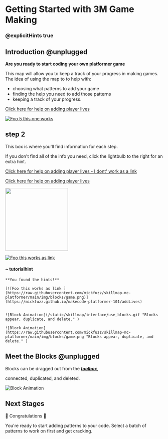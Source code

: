 # Getting Started with 3M Game Making

### @explicitHints true

## Introduction @unplugged

**Are you ready to start coding your own platformer game**

This map will allow you to keep a track of your progress in making games. The idea of using the map to to help with:
- choosing what patterns to add your game
- finding the help you need to add those patterns
- keeping a track of your progress.

[Click here for help on adding player lives](https://mickfuzz.github.io/makecode-platformer-101/addLives)


[![Foo 5 this one works](https://raw.githubusercontent.com/mickfuzz/skillmap-mc-platformer/main/img/patterns/gamemechanic_extralives_800.png)](https://mickfuzz.github.io/makecode-platformer-101/addLives)

## step 2

This box is where you'll find information for each step.

If you don't find all of the info you need,
click the lightbulb to the right for an extra hint.

<a href="https://mickfuzz.github.io/makecode-platformer-101/addLives" target="_blank">Click here for help on adding player lives - I dont' work as a link </a>


[Click here for help on adding player lives](https://mickfuzz.github.io/makecode-platformer-101/addLives)


<a href="https://mickfuzz.github.io/makecode-platformer-101/addLives" target="_blank"><img src="https://raw.githubusercontent.com/mickfuzz/skillmap-mc-platformer/main/img/patterns/gamemechanic_extralives_800.png" width=200></a>


[![Foo this works as link ](https://raw.githubusercontent.com/mickfuzz/skillmap-mc-platformer/main/img/blocks/game.png)](https://mickfuzz.github.io/makecode-platformer-101/addLives)

#### ~ tutorialhint
```
**You found the hints!**

[![Foo this works as link ](https://raw.githubusercontent.com/mickfuzz/skillmap-mc-platformer/main/img/blocks/game.png)](https://mickfuzz.github.io/makecode-platformer-101/addLives)


![Block Animation](/static/skillmap/interface/use_blocks.gif "Blocks appear, duplicate, and delete." )

![Block Animation](https://raw.githubusercontent.com/mickfuzz/skillmap-mc-platformer/main/img/blocks/game.png "Blocks appear, duplicate, and delete." )

```


## Meet the Blocks  @unplugged

Blocks can be dragged out from the  [__*toolbox*__](#tools "The strip to the left of your workspace that lists block categories."),

connected, duplicated, and deleted.

![Block Animation](/static/skillmap/interface/use_blocks.gif "Blocks appear, duplicate, and delete." )


## Next Stages

🎈 Congratulations 🎈

You're ready to start adding patterns to your code. Select a batch of patterns to work on first and get cracking.
